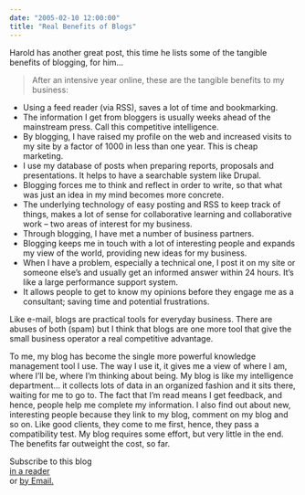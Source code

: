 ```yaml
---
date: "2005-02-10 12:00:00"
title: "Real Benefits of Blogs"
---
```




Harold has another great post, this time he lists some of the tangible benefits of blogging, for him&hellip;

>After an intensive year online, these are the tangible benefits to my business:

- Using a feed reader (via RSS), saves a lot of time and bookmarking.
- The information I get from bloggers is usually weeks ahead of the mainstream press. Call this competitive intelligence.
- By blogging, I have raised my profile on the web and increased visits to my site by a factor of 1000 in less than one year. This is cheap marketing.
- I use my database of posts when preparing reports, proposals and presentations. It helps to have a searchable system like Drupal.
- Blogging forces me to think and reflect in order to write, so that what was just an idea in my mind becomes more concrete.
- The underlying technology of easy posting and RSS to keep track of things, makes a lot of sense for collaborative learning and collaborative work &#8211; two areas of interest for my business.
- Through blogging, I have met a number of business partners.
- Blogging keeps me in touch with a lot of interesting people and expands my view of the world, providing new ideas for my business.
- When I have a problem, especially a technical one, I post it on my site or someone else&rsquo;s and usually get an informed answer within 24 hours. It&rsquo;s like a large performance support system.
- It allows people to get to know my opinions before they engage me as a consultant; saving time and potential frustrations.


Like e-mail, blogs are practical tools for everyday business. There are abuses of both (spam) but I think that blogs are one more tool that give the small business operator a real competitive advantage.



To me, my blog has become the single more powerful knowledge management tool I use. The way I use it, it gives me a view of where I am, where I&rsquo;ll be, where I&rsquo;m thinking about being. My blog is like my intelligence department&hellip; it collects lots of data in an organized fashion and it sits there, waiting for me to go to. The fact that I&rsquo;m read means I get feedback, and hence, people help me complete my information. I also find out about new, interesting people because they link to my blog, comment on my blog and so on. Like good clients, they come to me first, hence, they pass a compatibility test. My blog requires some effort, but very little in the end. The benefits far outweight the cost, so far.

Subscribe to this blog <a title="Subscribe to my feed" type="application/rss+xml" href="https://lemire.me/blog/feed/" rel="alternate"></a><br/>
<a title="Subscribe to my feed" type="application/rss+xml" href="https://lemire.me/blog/feed/" rel="alternate">in a reader</a><br/>
or [by Email.](http://www.feedburner.com/fb/a/emailverifySubmit?feedId=1396075&amp;loc=en_US)

